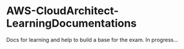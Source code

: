 # AWS-CloudArchitect-LearningDocumentations

Docs for learning and help to build a base for the exam.
In progress...
